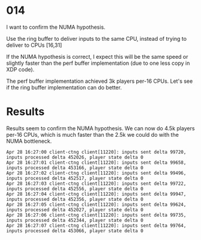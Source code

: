# 014

I want to confirm the NUMA hypothesis.

Use the ring buffer to deliver inputs to the same CPU, instead of trying to deliver to CPUs [16,31]

If the NUMA hypothesis is correct, I expect this will be the same speed or slightly faster than the perf buffer implementation (due to one less copy in XDP code).

The perf buffer implementation achieved 3k players per-16 CPUs. Let's see if the ring buffer implementation can do better.

# Results

Results seem to confirm the NUMA hypothesis. We can now do 4.5k players per-16 CPUs, which is much faster than the 2.5k we could do with the NUMA bottleneck.

```
Apr 28 16:27:00 client-ctng client[11220]: inputs sent delta 99720, inputs processed delta 452026, player state delta 0
Apr 28 16:27:01 client-ctng client[11220]: inputs sent delta 99658, inputs processed delta 453166, player state delta 0
Apr 28 16:27:02 client-ctng client[11220]: inputs sent delta 99496, inputs processed delta 452517, player state delta 0
Apr 28 16:27:03 client-ctng client[11220]: inputs sent delta 99722, inputs processed delta 452556, player state delta 0
Apr 28 16:27:04 client-ctng client[11220]: inputs sent delta 99947, inputs processed delta 452356, player state delta 0
Apr 28 16:27:05 client-ctng client[11220]: inputs sent delta 99624, inputs processed delta 452027, player state delta 0
Apr 28 16:27:06 client-ctng client[11220]: inputs sent delta 99735, inputs processed delta 452344, player state delta 0
Apr 28 16:27:07 client-ctng client[11220]: inputs sent delta 99764, inputs processed delta 453066, player state delta 0
```
